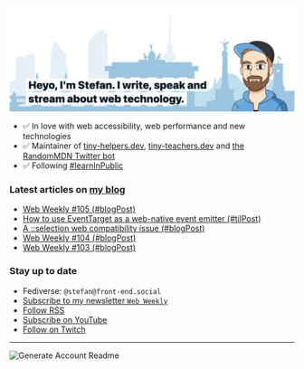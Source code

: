 <img alt="Heyo, I'm Stefan. I write and speak about web technology." src="https://raw.githubusercontent.com/stefanjudis/stefanjudis/main/screenshot.png">

- ✅ In love with web accessibility, web performance and new technologies
- ✅ Maintainer of [tiny-helpers.dev](https://tiny-helpers.dev), [tiny-teachers.dev](https://tiny-teachers.dev/) and [the RandomMDN Twitter bot](https://twitter.com/randomMDN)
- ✅ Following [#learnInPublic](https://www.stefanjudis.com/today-i-learned/)
### Latest articles on [my blog](https://www.stefanjudis.com)

<!-- BLOG-POST-LIST:START -->
- [Web Weekly #105 &lpar;#blogPost&rpar;](https://www.stefanjudis.com/blog/web-weekly-105/)
- [How to use EventTarget as a web-native event emitter &lpar;#tilPost&rpar;](https://www.stefanjudis.com/today-i-learned/how-to-use-eventtarget-as-a-web-native-event-emitter/)
- [A ::selection web compatibility issue &lpar;#blogPost&rpar;](https://www.stefanjudis.com/blog/a-selection-web-compatibility-issue/)
- [Web Weekly #104 &lpar;#blogPost&rpar;](https://www.stefanjudis.com/blog/web-weekly-104/)
- [Web Weekly #103 &lpar;#blogPost&rpar;](https://www.stefanjudis.com/blog/web-weekly-103/)
<!-- BLOG-POST-LIST:END -->

### Stay up to date

- Fediverse: `@stefan@front-end.social`
- [Subscribe to my newsletter `Web Weekly`](https://webweekly.email/)
- [Follow RSS](https://www.stefanjudis.com/feeds/)
- [Subscribe on YouTube](https://youtube.com/c/stefanjudis)
- [Follow on Twitch](https://www.twitch.tv/stefanjudis)

---

![Generate Account Readme](https://github.com/stefanjudis/stefanjudis/workflows/Generate%20Account%20Readme/badge.svg)
